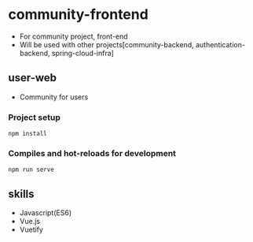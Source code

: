 # community-frontend
* For community project, front-end
* Will be used with other projects[community-backend, authentication-backend, spring-cloud-infra]

## user-web
* Community for users

### Project setup
```
npm install
```

### Compiles and hot-reloads for development
```
npm run serve
```

## skills
* Javascript(ES6)
* Vue.js
* Vuetify
